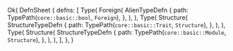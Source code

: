 Ok(
    DefnSheet {
        defns: [
            Type(
                Foreign(
                    AlienTypeDefn {
                        path: TypePath(`core::basic::bool`, `Foreign`),
                    },
                ),
            ),
            Type(
                Structure(
                    StructureTypeDefn {
                        path: TypePath(`core::basic::Trait`, `Structure`),
                    },
                ),
            ),
            Type(
                Structure(
                    StructureTypeDefn {
                        path: TypePath(`core::basic::Module`, `Structure`),
                    },
                ),
            ),
        ],
    },
)